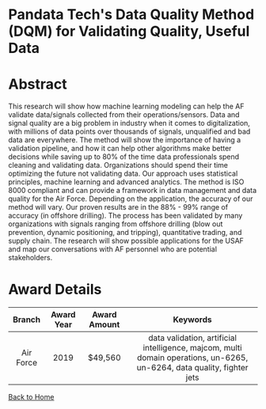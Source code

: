 
Pandata Tech&#039;s Data Quality Method (DQM) for Validating Quality, Useful Data
=================================================================================

# Abstract


This research will show how machine learning modeling can help the AF validate data/signals collected from their operations/sensors. Data and signal quality are a big problem in industry when it comes to digitalization, with millions of data points over thousands of signals, unqualified and bad data are everywhere. The method will show the importance of having a validation pipeline, and how it can help other algorithms make better decisions while saving up to 80% of the time data professionals spend cleaning and validating data. Organizations should spend their time optimizing the future not validating data. Our approach uses statistical principles, machine learning and advanced analytics. The method is ISO 8000 compliant and can provide a framework in data management and data quality for the Air Force. Depending on the application, the accuracy of our method will vary. Our proven results are in the 88% - 99% range of accuracy (in offshore drilling). The process has been validated by many organizations with signals ranging from offshore drilling (blow out prevention, dynamic positioning, and tripping), quantitative trading, and supply chain. The research will show possible applications for the USAF and map our conversations with AF personnel who are potential stakeholders.  

# Award Details

|Branch|Award Year|Award Amount|Keywords|
| :---: | :---: | :---: | :---: |
|Air Force|2019|$49,560|data validation, artificial intelligence, majcom, multi domain operations, un-6265, un-6264, data quality, fighter jets|
  
  


[Back to Home](https://github.com/chrischow/dod_sbir_awards/Reports/DJ/#1532)